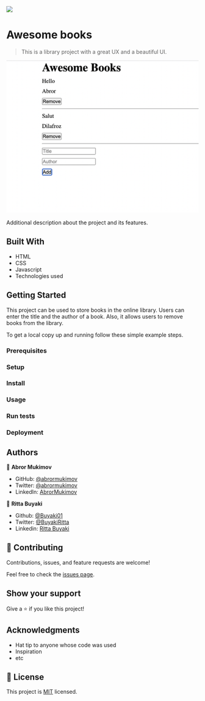 ![](https://img.shields.io/badge/Microverse-blueviolet)

# Awesome books

> This is a library project with a great UX and a beautiful UI.

![screenshot](./screenshot.png)

Additional description about the project and its features.

## Built With

- HTML
- CSS
- Javascript
- Technologies used

## Getting Started

This project can be used to store books in the online library. Users can enter the title and the author of a book. Also, it allows users to remove books from the library.


To get a local copy up and running follow these simple example steps.

### Prerequisites

### Setup

### Install

### Usage

### Run tests

### Deployment



## Authors

👤 **Abror Mukimov**
- GitHub: [@abrormukimov](https://github.com/abrormukimov)
- Twitter: [@abrormukimov](https://twitter.com/abrormukimov)
- LinkedIn: [AbrorMukimov](https://www.linkedin.com/in/abror-mukimov/)

👤 **Ritta Buyaki**
- Github: [@Buyaki01](https://github.com/Buyaki01)
- Twitter: [ @BuyakiRitta](https://twitter.com/BuyakiRitta)
- Linkedin: [Ritta Buyaki](https://www.linkedin.com/in/ritta-buyaki-b12904128/)

## 🤝 Contributing

Contributions, issues, and feature requests are welcome!

Feel free to check the [issues page](https://github.com/Buyaki01/awesome-books/issues).

## Show your support

Give a ⭐️ if you like this project!

## Acknowledgments

- Hat tip to anyone whose code was used
- Inspiration
- etc

## 📝 License

This project is [MIT](./MIT.md) licensed.